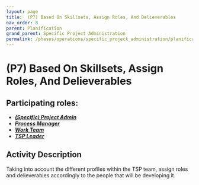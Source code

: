```yaml
---
layout: page
title:  (P7) Based On Skillsets, Assign Roles, And Delieverables
nav_order: 8
parent: Planification
grand_parent: Specific Project Administration
permalink: /phases/operations/specific_project_administration/planification/p7/
---
```


# (P7) Based On Skillsets, Assign Roles, And Delieverables

## Participating roles:
* <a href="/roles/">_**(Specific) Project Admin**_</a>
* <a href="/roles/">_**Process Manager**_</a>
* <a href="/roles/">_**Work Team**_</a>
* <a href="/roles/">_**TSP Leader**_</a>

## Activity Description
Taking into account the different profiles within the TSP team, assign roles and delieverables accordingly to the people that will be developing it.